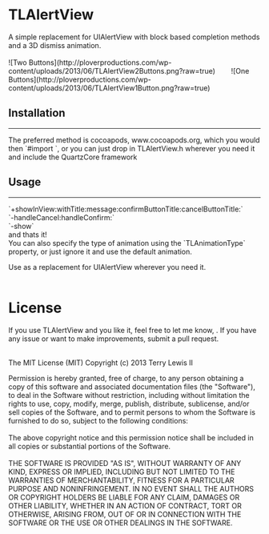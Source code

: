 <h1>TLAlertView</h1>
A simple replacement for UIAlertView with block based completion methods and a 3D dismiss animation.<br><br>
![Two Buttons](http://ploverproductions.com/wp-content/uploads/2013/06/TLAlertView2Buttons.png?raw=true)&nbsp; &nbsp;&nbsp;&nbsp;&nbsp;&nbsp;
![One Buttons](http://ploverproductions.com/wp-content/uploads/2013/06/TLAlertView1Button.png?raw=true)
<h2>Installation</h2>
<hr>
The preferred method is cocoapods, www.cocoapods.org, which you would then `#import <TLAlertView/TLAlertView.h>`, or you can just drop in TLAlertView.h wherever you need it and include the QuartzCore framework
<h2>Usage</h2>
<hr>
`+showInView:withTitle:message:confirmButtonTitle:cancelButtonTitle:`<br>
`-handleCancel:handleConfirm:`<br>
`-show`<br>
and thats it!<br>
You can also specify the type of animation using the `TLAnimationType` property, or just ignore it and use the default animation.

Use as a replacement for UIAlertView wherever you need it.<br><br>




<h1>License</h1>
If you use TLAlertView and you like it, feel free to let me know, <terry@ploverproductions.com>. If you have any issue or want to make improvements, submit a pull request.<br><br>

The MIT License (MIT)
Copyright (c) 2013 Terry Lewis II

Permission is hereby granted, free of charge, to any person obtaining a copy of this software and associated documentation files (the "Software"), to deal in the Software without restriction, including without limitation the rights to use, copy, modify, merge, publish, distribute, sublicense, and/or sell copies of the Software, and to permit persons to whom the Software is furnished to do so, subject to the following conditions:
<br><br>
The above copyright notice and this permission notice shall be included in all copies or substantial portions of the Software.
<br><br>
THE SOFTWARE IS PROVIDED "AS IS", WITHOUT WARRANTY OF ANY KIND, EXPRESS OR IMPLIED, INCLUDING BUT NOT LIMITED TO THE WARRANTIES OF MERCHANTABILITY, FITNESS FOR A PARTICULAR PURPOSE AND NONINFRINGEMENT. IN NO EVENT SHALL THE AUTHORS OR COPYRIGHT HOLDERS BE LIABLE FOR ANY CLAIM, DAMAGES OR OTHER LIABILITY, WHETHER IN AN ACTION OF CONTRACT, TORT OR OTHERWISE, ARISING FROM, OUT OF OR IN CONNECTION WITH THE SOFTWARE OR THE USE OR OTHER DEALINGS IN THE SOFTWARE.
